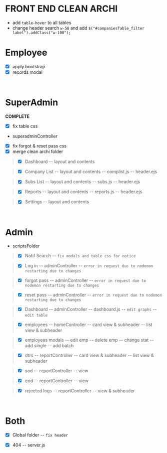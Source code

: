 # **FRONT END CLEAN ARCHI**

- add `table-hover` to all tables
- change header search `w-50` and add 
    `$("#companiesTable_filter label").addClass("w-100");`

# Employee
- [x] apply bootstrap
- [x] records modal

<br>

# SuperAdmin
**COMPLETE**
- [x] fix table css
- superadminController
- [x] fix forgot & reset pass css
- [x] merge clean archi folder

>- [x] Dashboard
-- layout and contents

>- [x] Company List
-- layout and contents
-- complist.js
-- header.ejs

>- [x] Subs List
-- layout and contents
-- subs.js
-- header.ejs

>- [x] Reports
-- layout and contents
-- reports.js
-- header.ejs

>- [x] Settings
-- layout and contents

<br>

# Admin
- scriptsFolder

>- [x] Notif Search
-- `fix modals and table css for notice`

>- [x] Log in 
-- adminController
-- `error in request due to nodemon restarting due to changes`

>- [x] forgot pass 
-- adminController
-- `error in request due to nodemon restarting due to changes`

>- [x] reset pass 
-- adminController
-- `error in request due to nodemon restarting due to changes`

>- [x] Dashboard
-- adminController
-- dashboard.js
-- `edit graphs`
-- `edit table`

>- [x] employees
-- homeController
-- card view & subheader
-- list view & subheader

>- [x] employees modals
-- edit emp
-- delete emp
-- change stat
-- add single
-- add batch

>- [x] dtrs 
-- reportController
-- card view & subheader
-- list view & subheader

>- [x] sod
-- reportController
-- view 

>- [x] eod
-- reportController
-- view 

>- [x] rejected logs
-- reportController
-- view & subheader

<br>

# Both
- [x] Global folder
-- `fix header`

- [x] 404
-- server.js